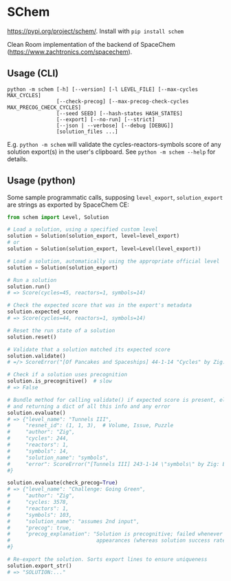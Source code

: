 # SChem

https://pypi.org/project/schem/. Install with `pip install schem`

Clean Room implementation of the backend of SpaceChem (https://www.zachtronics.com/spacechem).

## Usage (CLI)

```
python -m schem [-h] [--version] [-l LEVEL_FILE] [--max-cycles MAX_CYCLES]
                [--check-precog] [--max-precog-check-cycles MAX_PRECOG_CHECK_CYCLES]
                [--seed SEED] [--hash-states HASH_STATES]
                [--export] [--no-run] [--strict]
                [--json | --verbose] [--debug [DEBUG]]
                [solution_files ...]
```

E.g. `python -m schem` will validate the cycles-reactors-symbols score of any solution export(s) in the user's clipboard. See `python -m schem --help` for details.

## Usage (python)

Some sample programmatic calls, supposing `level_export`, `solution_export` are strings as exported by SpaceChem CE:
```python
from schem import Level, Solution

# Load a solution, using a specified custom level
solution = Solution(solution_export, level=level_export)
# or
solution = Solution(solution_export, level=Level(level_export))

# Load a solution, automatically using the appropriate official level
solution = Solution(solution_export)

# Run a solution
solution.run()
# => Score(cycles=45, reactors=1, symbols=14)

# Check the expected score that was in the export's metadata
solution.expected_score
# => Score(cycles=44, reactors=1, symbols=14)

# Reset the run state of a solution
solution.reset()

# Validate that a solution matched its expected score
solution.validate()
# =/> ScoreError("[Of Pancakes and Spaceships] 44-1-14 "Cycles" by Zig: Expected 44 cycles but got 45.")

# Check if a solution uses precognition
solution.is_precognitive()  # slow
# => False

# Bundle method for calling validate() if expected score is present, else run(), optionally checking precog,
# and returning a dict of all this info and any error
solution.evaluate()
# => {"level_name": "Tunnels III",
#     "resnet_id": (1, 1, 3),  # Volume, Issue, Puzzle
#     "author": "Zig",
#     "cycles": 244,
#     "reactors": 1,
#     "symbols": 14,
#     "solution_name": "symbols",
#     "error": ScoreError("[Tunnels III] 243-1-14 \"symbols\" by Zig: Expected 243 cycles but got 244.")
#}

solution.evaluate(check_precog=True)
# => {"level_name": "Challenge: Going Green",
#     "author": "Zig",
#     "cycles: 3578,
#     "reactors": 1,
#     "symbols": 103,
#     "solution_name": "assumes 2nd input",
#     "precog": true,
#     "precog_explanation": "Solution is precognitive; failed whenever molecule 2 was Hydrogen Sulfide, for 9 such
#                            appearances (whereas solution success rate was otherwise 100%)."
#}

# Re-export the solution. Sorts export lines to ensure uniqueness
solution.export_str()
# => "SOLUTION:..."
```
